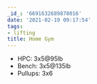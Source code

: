 ```yaml
---
_id_: '6691632689878016'
date: '2021-02-19 09:17:54'
tags:
- lifting
title: Home Gym
---
```


- HPC: 3x5@95lb
- Bench: 3x5@135lb
- Pullups: 3x6
